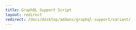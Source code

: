 ```yaml
---
title: GraphQL Support Script
layout: redirect
redirect: /docs/desktop/addons/graphql-support/variant/
---
```

